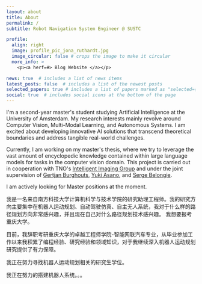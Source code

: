 ```yaml
---
layout: about
title: About
permalink: /
subtitle: Robot Navigation System Engineer @ SUSTC

profile:
  align: right
  image: profile_pic_jona_ruthardt.jpg
  image_circular: false # crops the image to make it circular
  more_info: >
    <p><a herf=#> Blog Website </a></p>

news: true  # includes a list of news items
latest_posts: false  # includes a list of the newest posts
selected_papers: true # includes a list of papers marked as "selected={true}"
social: true  # includes social icons at the bottom of the page
---
```


I'm a second-year master's student studying Artificial Intelligence at the University of Amsterdam. My research interests mainly revolve around Computer Vision, Multi-Modal Learning, and Autonomous Systems. I am excited about developing innovative AI solutions that transcend theoretical boundaries and address tangible real-world challenges. 

Currently, I am working on my master's thesis, where we try to leverage the vast amount of encyclopedic knowledge contained within large language models for tasks in the computer vision domain. This project is carried out in cooperation with TNO's [Intelligent Imaging Group](https://www.tno.nl/en/about-tno/organisation/units/defence-safety-security/intelligent-imaging/) and under the joint supervision of [Gertjan Burghouts](https://gertjanburghouts.github.io/), [Yuki Asano](https://yukimasano.github.io/), and [Serge Belongie](https://sergebelongie.github.io).

I am actively looking for Master positions at the moment. 

我是一名来自南方科技大学计算机科学与技术学院的研究助理工程师。我的研究方向主要集中在机器人运动规划、自动驾驶仿真、自主无人系统，我对于什么样的路径规划方向非常感兴趣，并且现在自己对什么路径规划技术感兴趣。
我想要报考重庆大学。

目前，我辞职考研重庆大学的卓越工程师学院-智能网联汽车专业，从毕业参加工作以来我积累了编程经验、研究经验和领域知识，对于我继续深入机器人运动规划研究提供了有力保障。

我正在努力寻找机器人运动规划相关的研究生学位。

我正在努力的搭建机器人系统。。。
